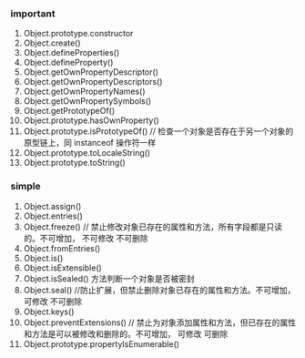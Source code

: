 ### important
1. Object.prototype.constructor
2. Object.create()
3. Object.defineProperties()
4. Object.defineProperty()
5. Object.getOwnPropertyDescriptor()
6. Object.getOwnPropertyDescriptors()
7. Object.getOwnPropertyNames()
8. Object.getOwnPropertySymbols()
9. Object.getPrototypeOf()
10. Object.prototype.hasOwnProperty()
11. Object.prototype.isPrototypeOf() // 检查一个对象是否存在于另一个对象的原型链上，同 instanceof 操作符一样 
12. Object.prototype.toLocaleString()
13. Object.prototype.toString()












### simple
1. Object.assign()
2. Object.entries()
3. Object.freeze() // 禁止修改对象已存在的属性和方法，所有字段都是只读的。不可增加， 不可修改 不可删除
4. Object.fromEntries()
5. Object.is()
6. Object.isExtensible()
7. Object.isSealed() 方法判断一个对象是否被密封
8. Object.seal()  //防止扩展，但禁止删除对象已存在的属性和方法。不可增加， 可修改 不可删除
9. Object.keys()
10. Object.preventExtensions()  // 禁止为对象添加属性和方法，但已存在的属性和方法是可以被修改和删除的。不可增加， 可修改 可删除
11. Object.prototype.propertyIsEnumerable()
